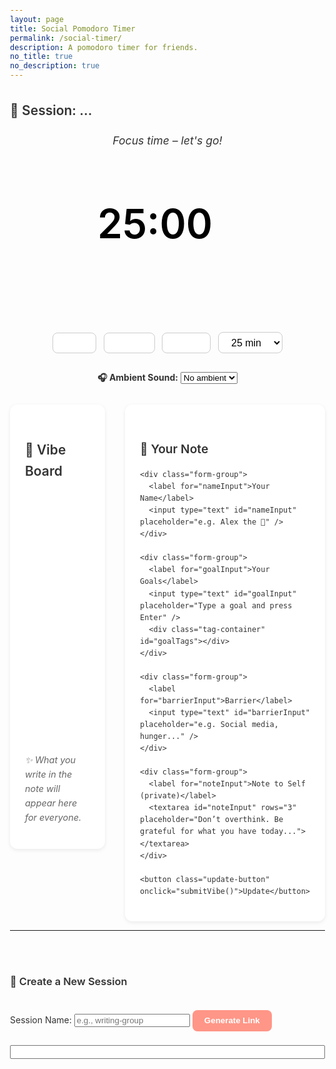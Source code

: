 ```yaml
---
layout: page
title: Social Pomodoro Timer
permalink: /social-timer/
description: A pomodoro timer for friends.  
no_title: true
no_description: true
---
```


<body>

  <style>
  body {
    font-family: 'Inter', system-ui, sans-serif;
    color: #333;
    margin: 0;
    padding: 1rem;
    line-height: 1.6;
  }

  h2, h3 {
    font-weight: 600;
    margin-top: 2rem;
  }

  .circle-timer {
    width: 240px;
    height: 240px;
    margin: 2rem auto 1rem;
    position: relative;
  }

  .main-grid {
    display: flex;
    gap: 2rem;
    align-items: flex-start;
    margin-top: 2rem;
  }

  #timerText {
    font-size: 2rem;
    font-weight: 600;
    text-align: center;
    color: #111;
  }

  .controls {
    text-align: center;
    margin-top: 1rem;
  }

  .controls button, .controls select {
    padding: 0.4rem 1rem;
    margin: 0.25rem;
    border-radius: 8px;
    border: 1px solid #ccc;
    font-size: 1rem;
    background: white;
    cursor: pointer;
    transition: background 0.2s;
  }

  .controls button:hover {
    background-color: #eee;
  }

  #vibeBoardContainer,
  #noteSection {
    flex: 1;
    min-height: 500px;
    background: #fff;
    border-radius: 12px;
    padding: 1.5rem;
    box-shadow: 0 2px 6px rgba(0,0,0,0.08);
  }

  #vibeBoard {
    display: flex;
    flex-direction: column;
    gap: 1rem;
    min-height: 400px;
  }

  .vibe-card {
    padding: 1rem;
    border-radius: 10px;
    background-color: #f9f9f9;
    border-left: 4px solid var(--accent-focus);
    font-family: system-ui, sans-serif;
    box-shadow: 0 2px 4px rgba(0,0,0,0.05);
  }

 .note-hint {
    margin-top: 1rem;
    font-size: 0.9rem;
    color: #666;
    font-style: italic;
  }
    
  .note-section h2 {
    margin-bottom: 1rem;
    font-size: 1.2rem;
  }

  .form-group {
    margin-bottom: 1rem;
    position: relative;
  }

  .form-group label {
    display: block;
    margin-bottom: 0.4rem;
    font-weight: 600;
  }

  .form-group input,
  .form-group textarea {
    width: 100%;
    padding: 0.65rem 0.75rem;
    border: 1px solid #ccc;
    border-radius: 8px;
    font-family: inherit;
    font-size: 1rem;
    background-color: #fff;
    transition: border 0.2s;
  }

  .form-group input:focus,
  .form-group textarea:focus {
    border-color: var(--accent-focus);
    outline: none;
  }

  .tag-container {
    display: flex;
    flex-wrap: wrap;
    gap: 0.5rem;
    margin-top: 0.5rem;
  }

  .tag {
    background-color: var(--accent-focus);
    color: white;
    padding: 0.4rem 0.8rem;
    border-radius: 999px;
    font-size: 0.85rem;
    white-space: nowrap;
  }

  #addGoalInput {
    margin-top: 0.5rem;
  }

  .update-button {
    display: block;
    margin-top: 1.5rem;
    padding: 0.6rem 1.5rem;
    background: var(--accent-focus);
    color: #fff;
    border: none;
    border-radius: 8px;
    font-weight: bold;
    font-size: 1rem;
    cursor: pointer;
  }

  .update-button:hover {
    background: #ff7968;
  }
    
  :root {
    --accent-focus: #FF9687;   /* Pastel coral */
    --accent-break: #A3D9FF;   /* Soft blue */
  }

  .section-header {
    margin-top: 2rem;
    font-size: 1.5rem;
  }

   button {
    padding: 0.6rem 1.2rem;
    background: var(--accent-focus);
    color: #fff;
    border: none;
    border-radius: 8px;
    font-weight: bold;
    cursor: pointer;
    margin-top: 1rem;
  }

  @media (max-width: 768px) {
    .main-grid {
      flex-direction: column;
    }
  }

  #status {
    text-align: center;
    font-size: 1.1rem;
    font-style: italic;
    margin-bottom: 1rem;
  }

  .card {
    flex: 1 1 45%;
    background: white;
    padding: 1.5rem;
    border-radius: 12px;
    box-shadow: 0 2px 8px rgba(0,0,0,0.05);
    font-family: system-ui, sans-serif;
    min-width: 300px;
    max-width: 600px;
  }

  .note-entry label {
    display: block;
    margin-top: 1rem;
    font-weight: bold;
  }
    
  .ambient-control {
    margin-top: 0.5rem;
    text-align: center;
    font-size: 0.95rem;
    color: #666;
  }
</style>

 <h2 id="sessionHeader">🔗 Session: ...</h2>


  <div class="status" id="status">Focus time – let's go!</div>
      
  <div class="circle-timer">
    <svg viewBox="0 0 100 100" width="200" height="200">
      <circle cx="50" cy="50" r="45" fill="none" />
      <path id="pie" fill="#FF9687" transform="rotate(0,50,50)" />
      <text x="50" y="55" text-anchor="middle" font-size="16" id="timerText">25:00</text>
    </svg>
  </div>
  
  <div class="controls">
    <button onclick="startTimer()">Start</button>
    <button onclick="pauseTimer()">Pause</button>
    <button onclick="resetTimer()">Reset</button>
    <select id="focusDuration" onchange="setFocusDuration(this.value)">
      <option value="25">25 min</option>
      <option value="50">50 min</option>
      <option value="90">90 min</option>
    </select>
  </div>


<div style="text-align: center; margin-top: 1.5rem;">
  <label><strong>🎧 Ambient Sound:</strong></label>
  <select id="ambientSelect" onchange="playAmbient()">
    <option value="">No ambient</option>
    <option value="https://archive.org/download/relaxingsounds/FIRE%202%203h%20Blazing%20Fireplace.mp3">🔥 Fireplace</option>
    <option value="https://archive.org/download/relaxingsounds/Rain%207%20%28Lightest%29%208h%20DripsOnTrees-no%20thunder.mp3">🌧 Rain</option>
    <option value="https://archive.org/download/relaxingsounds/Wind%201%208h%20%28or%20Rapids%29%20Gentle%2CLowPitch%2CBrownNoise.mp3">💨 Wind</option>
    <option value="https://archive.org/download/relaxingsounds/Snowfall%20%26%20Wind%28Lite%29%2010h%20Dusk%20into%20Night-Forest.mp3">🌲 Forest</option>
  </select>

  <audio id="ambientPlayer" loop></audio>
</div>
  
<div class="main-grid">
  <!-- Vibe Board -->
  <div id="vibeBoardContainer">
    <h2>🌈 Vibe Board</h2>
    <div id="vibeBoard"></div>
    <p class="note-hint">✨ What you write in the note will appear here for everyone.</p>
  </div>

  <!-- Note Section -->
  <div id="noteSection" class="note-section">
    <h2>📝 Your Note</h2>
  
    <div class="form-group">
      <label for="nameInput">Your Name</label>
      <input type="text" id="nameInput" placeholder="e.g. Alex the 🐢" />
    </div>
  
    <div class="form-group">
      <label for="goalInput">Your Goals</label>
      <input type="text" id="goalInput" placeholder="Type a goal and press Enter" />
      <div class="tag-container" id="goalTags"></div>
    </div>
  
    <div class="form-group">
      <label for="barrierInput">Barrier</label>
      <input type="text" id="barrierInput" placeholder="e.g. Social media, hunger..." />
    </div>
  
    <div class="form-group">
      <label for="noteInput">Note to Self (private)</label>
      <textarea id="noteInput" rows="3" placeholder="Don’t overthink. Be grateful for what you have today..."></textarea>
    </div>
  
    <button class="update-button" onclick="submitVibe()">Update</button>
  </div>
</div>

   <hr><br>
  <div id="linkGenerator">
    <h3>🔗 Create a New Session</h3>
    <label>Session Name:
      <input type="text" id="newSessionInput" placeholder="e.g., writing-group" />
    </label>
    <button onclick="generateSessionLink()">Generate Link</button>
    <br><br>
    <input type="text" id="generatedLink" readonly style="width: 100%; font-size: 0.9rem;" />
  </div>

<!-- Firebase v8 SDKs -->
<script src="https://www.gstatic.com/firebasejs/8.10.0/firebase-app.js"></script>
<script src="https://www.gstatic.com/firebasejs/8.10.0/firebase-firestore.js"></script>

<script>
  const firebaseConfig = {
    apiKey: "AIzaSyAW3sw__h-YyGOBowZULt2iZ59CP8KkU34",
    authDomain: "social-timer-a2315.firebaseapp.com",
    projectId: "social-timer-a2315",
    storageBucket: "social-timer-a2315.firebasestorage.app",
    messagingSenderId: "68840014890",
    appId: "1:68840014890:web:ac1b634ab00b41622eef53"
  };

  firebase.initializeApp(firebaseConfig);
  const db = firebase.firestore();

 const sessionName = new URLSearchParams(window.location.search).get("session") || "testSession1";
document.getElementById("sessionHeader").textContent = `🔗 Session: ${sessionName}`;


  
   // Get or generate user ID
const animalEmojis = ["🐶", "🐱", "🐰", "🦊", "🐻", "🐼", "🐯", "🦁", "🐨", "🐸", "🐵", "🐧", "🐢"];

let userId = localStorage.getItem("vibeUserId");
let userAnimal = localStorage.getItem("vibeUserAnimal");
let userName = localStorage.getItem("vibeUserName");

if (!userId) {
  userId = "user" + Math.floor(Math.random() * 100000);
  localStorage.setItem("vibeUserId", userId);
}

if (!userAnimal) {
  userAnimal = animalEmojis[Math.floor(Math.random() * animalEmojis.length)];
  localStorage.setItem("vibeUserAnimal", userAnimal);
}
  
  db.collection("sessions")
  .doc(sessionName)
  .collection("participants")
  .orderBy("timestamp", "desc")
  .onSnapshot((snapshot) => {
    const container = document.getElementById("vibeBoard");
    container.innerHTML = ""; // Clear old content

    snapshot.forEach((doc) => {
      const data = doc.data();
      const goals = (data.reflection1 || "").split(",").map(g => g.trim()).filter(Boolean);
      const barrier = data.reflection2 || "-";
      const name = data.name || "Anon";
      const animal = data.animal || "🐾";

      const card = document.createElement("div");
      card.className = "vibe-card";

      const goalTags = goals.map(g => `<span class="tag">#${g}</span>`).join(" ");

      card.innerHTML = `
        <p style="font-size: 1.5rem; margin: 0;">${animal} <strong>${name}</strong></p>
        <p><strong>🎯 </strong> ${goalTags || "-"}</p>
        <p><strong>💭 </strong> ${barrier}</p>
      `;
      container.appendChild(card);
    });
  });



  
  
  function submitVibe() {
  const name = document.getElementById("nameInput").value.trim();
  const barrier = document.getElementById("barrierInput").value.trim();
  const note = document.getElementById("noteInput").value.trim();
  const goals = goalList.map(g => g.trim()).filter(Boolean); // ensures no empty tags

  if (name) {
    userName = name;
    localStorage.setItem("vibeUserName", userName);
  }

  const payload = {
    animal: userAnimal,
    name: userName || "Anonymous",
    reflection1: goals.join(", "),
    reflection2: barrier,
    note: note,
    timestamp: firebase.firestore.FieldValue.serverTimestamp()
  };

  db.collection("sessions").doc(sessionName)
    .collection("participants").doc(userId)
    .set(payload)
    .then(() => {
      console.log("✅ Vibe submitted");

      // Clear only the inputs you'd like
      document.getElementById("barrierInput").value = "";
      document.getElementById("noteInput").value = "";
      goalList = [];
      renderGoalTags();
    })
    .catch((error) => {
      console.error("❌ Submit error:", error);
    });
}




  function generateSessionLink() {
  const session = document.getElementById("newSessionInput").value.trim();
  if (!session) {
    alert("Please enter a session name.");
    return;
  }

  const base = window.location.origin + window.location.pathname;
  const fullLink = `${base}?session=${encodeURIComponent(session)}`;
  document.getElementById("generatedLink").value = fullLink;
}

 function playAmbient() {
  const player = document.getElementById("ambientPlayer");
  const url = document.getElementById("ambientSelect").value;
  if (url) {
    player.src = url;
    player.play();
  } else {
    player.pause();
    player.src = "";
  }
}
  
</script>

<script>
const goalInput = document.getElementById('goalInput');
const goalTags = document.getElementById('goalTags');
let goalList = [];

goalInput.addEventListener('keydown', function (e) {
  if (e.key === 'Enter' && this.value.trim() !== '') {
    e.preventDefault();
    const tagText = this.value.trim();
    goalList.push(tagText);
    renderGoalTags();
    this.value = '';
  }
});

function renderGoalTags() {
  goalTags.innerHTML = '';
  goalList.forEach((tag) => {
    const div = document.createElement('div');
    div.className = 'tag';
    div.textContent = '#' + tag;
    goalTags.appendChild(div);
  });
}


    // Save to Firestore or display in Vibe Board
    console.log({ name, goals, barrier, note });

    // You'd call Firestore update here
  }
</script>


<script src="/assets/js/timer-social.js"></script>

</body>
